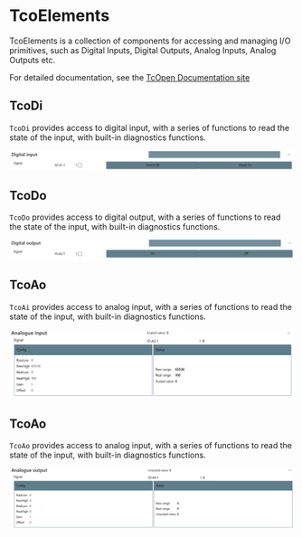 # TcoElements

TcoElements is a collection of components for accessing and managing I/O primitives, such as Digital Inputs, Digital Outputs, Analog Inputs, Analog Outputs etc.

For detailed documentation, see the [TcOpen Documentation site](https://docs.tcopengroup.org/api/TcoElements/PlcDocu.TcoElements)


## TcoDi

`TcoDi` provides access to digital input, with a series of functions to read the state of the input, with built-in diagnostics functions.


   ![TcoDiServiceView](assets/digital-input-service-view.png)


## TcoDo

`TcoDo` provides access to digital output, with a series of functions to read the state of the input, with built-in diagnostics functions.


   ![TcoDoServiceView](assets/digital-output-service-view.png)

## TcoAo

`TcoAi` provides access to analog input, with a series of functions to read the state of the input, with built-in diagnostics functions.


   ![TcoDoServiceView](assets/analogue-input-service-view.png)

## TcoAo

`TcoAo` provides access to analog input, with a series of functions to read the state of the input, with built-in diagnostics functions.


   ![TcoDoServiceView](assets/analogue-output-service-view.png)   